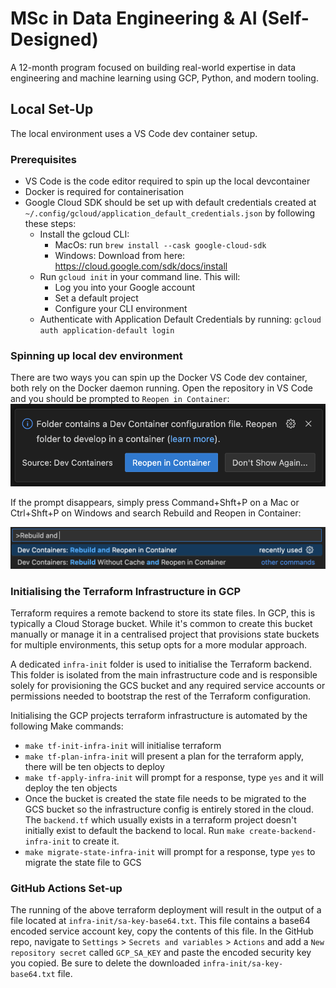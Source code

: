 # MSc in Data Engineering & AI (Self-Designed)
A 12-month program focused on building real-world expertise in data engineering and machine learning using GCP, Python, and modern tooling.

## Local Set-Up
The local environment uses a VS Code dev container setup.

### Prerequisites
- VS Code is the code editor required to spin up the local devcontainer
- Docker is required for containerisation
- Google Cloud SDK should be set up with default credentials created at `~/.config/gcloud/application_default_credentials.json` by following these steps:
    - Install the gcloud CLI:
        - MacOs: run `brew install --cask google-cloud-sdk`
        - Windows: Download from here: https://cloud.google.com/sdk/docs/install
    - Run `gcloud init` in your command line. This will:
        - Log you into your Google account
        - Set a default project
        - Configure your CLI environment
    - Authenticate with Application Default Credentials by running: `gcloud auth application-default login`

### Spinning up local dev environment

There are two ways you can spin up the Docker VS Code dev container, both rely on the Docker daemon running. Open the repository in VS Code and you should be prompted to `Reopen in Container`:
![Reopen in Container](images/reopen_in_container.png)

If the prompt disappears, simply press Command+Shft+P on a Mac or Ctrl+Shft+P on Windows and search Rebuild and Reopen in Container:

![Rebuild and Reopen in Container](images/rebuild_and_reopen_in_container.png)

### Initialising the Terraform Infrastructure in GCP

Terraform requires a remote backend to store its state files. In GCP, this is typically a Cloud Storage bucket. While it's common to create this bucket manually or manage it in a centralised project that provisions state buckets for multiple environments, this setup opts for a more modular approach.

A dedicated `infra-init` folder is used to initialise the Terraform backend. This folder is isolated from the main infrastructure code and is responsible solely for provisioning the GCS bucket and any required service accounts or permissions needed to bootstrap the rest of the Terraform configuration.

Initialising the GCP projects terraform infrastructure is automated by the following Make commands:
- `make tf-init-infra-init` will initialise terraform
- `make tf-plan-infra-init` will present a plan for the terraform apply, there will be ten objects to deploy
- `make tf-apply-infra-init` will prompt for a response, type `yes` and it will deploy the ten objects
- Once the bucket is created the state file needs to be migrated to the GCS bucket so the infrastructure config is entirely stored in the cloud. The `backend.tf` which usually exists in a terraform project doesn't initially exist to default the backend to local. Run `make create-backend-infra-init` to create it.
- `make migrate-state-infra-init` will prompt for a response, type `yes` to migrate the state file to GCS

### GitHub Actions Set-up

The running of the above terraform deployment will result in the output of a file located at `infra-init/sa-key-base64.txt`. This file contains a base64 encoded service account key, copy the contents of this file. In the GitHub repo, navigate to `Settings` > `Secrets and variables` > `Actions` and add a `New repository secret` called `GCP_SA_KEY` and paste the encoded security key you copied. Be sure to delete the downloaded `infra-init/sa-key-base64.txt` file.
